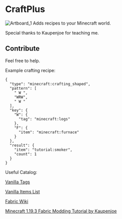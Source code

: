 # CraftPlus
![Artboard_1](https://user-images.githubusercontent.com/68510211/220808980-1b772ab6-dafe-416c-8285-414b59881bf1.png)
Adds recipes to your Minecraft world.

Special thanks to Kaupenjoe for teaching me.
## Contribute
Feel free to help.

Example crafting recipe:
```
{
  "type": "minecraft:crafting_shaped",
  "pattern": [
    " W ",
    "WRW",
    " W "
  ],
  "key": {
    "W": {
      "tag": "minecraft:logs"
    },
    "F": {
      "item": "minecraft:furnace"
    }
  },
  "result": {
    "item": "tutorial:smoker",
    "count": 1
  }
}
```
Useful Catalog:

[Vanilla Tags](https://minecraft.fandom.com/wiki/Tag)

[Vanilla Items List](https://minecraft.fandom.com/wiki/Item)

[Fabric Wiki](https://fabricmc.net/wiki)

[Minecraft 1.19.3 Fabric Modding Tutorial by Kaupenjoe](https://youtube.com/playlist?list=PLKGarocXCE1EMYzuBUTYjHnFeBrRFbesk)
